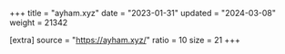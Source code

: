 +++
title = "ayham.xyz"
date = "2023-01-31"
updated = "2024-03-08"
weight = 21342

[extra]
source = "https://ayham.xyz/"
ratio = 10
size = 21
+++
